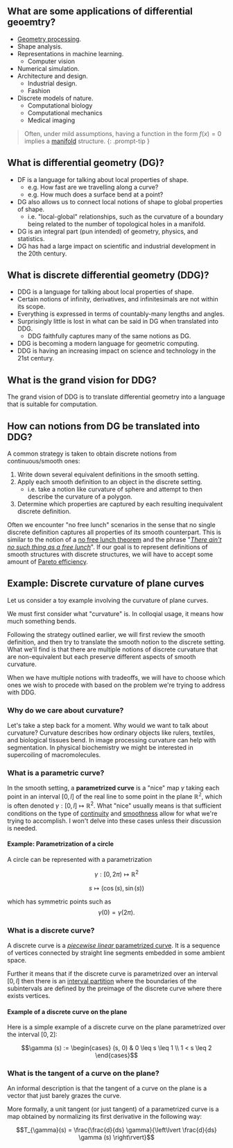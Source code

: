 

## What are some applications of differential geoemtry?

- [Geometry processing](https://en.wikipedia.org/wiki/Geometry_processing).
- Shape analysis.
- Representations in machine learning.
    - Computer vision
- Numerical simulation.
- Architecture and design.
    - Industrial design.
    - Fashion
- Discrete models of nature.
    - Computational biology
    - Computational mechanics
    - Medical imaging

> Often, under mild assumptions, having a function in the form $f(x) = 0$ implies a [manifold](https://en.wikipedia.org/wiki/Manifold) structure.
{: .prompt-tip }

## What is differential geometry (DG)?

- DF is a language for talking about local properties of shape.
    - e.g. How fast are we travelling along a curve?
    - e.g. How much does a surface bend at a point?
- DG also allows us to connect local notions of shape to global properties of shape.
    - i.e. "local-global" relationships, such as the curvature of a boundary being related to the number of topological holes in a manifold.
- DG is an integral part (pun intended) of geometry, physics, and statistics.
- DG has had a large impact on scientific and industrial development in the 20th century.

## What is discrete differential geometry (DDG)?

- DDG is a language for talking about local properties of shape.
- Certain notions of infinity, derivatives, and infinitesimals are not within its scope.
- Everything is expressed in terms of countably-many lengths and angles.
- Surprisingly little is lost in what can be said in DG when translated into DDG.
    - DDG faithfully captures many of the same notions as DG.
- DDG is becoming a modern language for geometric computing.
- DDG is having an increasing impact on science and technology in the 21st century.

## What is the grand vision for DDG?

The grand vision of DDG is to translate differential geometry into a language that is suitable for computation.

## How can notions from DG be translated into DDG?

A common strategy is taken to obtain discrete notions from continuous/smooth ones:
1. Write down several equivalent definitions in the smooth setting.
2. Apply each smooth definition to an object in the discrete setting.
    - i.e. take a notion like curvature of sphere and attempt to then describe the curvature of a polygon.
3. Determine which properties are captured by each resulting inequivalent discrete definition.

Often we encounter "no free lunch" scenarios in the sense that no single discrete definition captures all properties of its smooth counterpart. This is similar to the notion of a [no free lunch theorem](https://en.wikipedia.org/wiki/No_free_lunch_theorem) and the phrase "*[There ain't no such thing as a free lunch](https://en.wikipedia.org/wiki/No_such_thing_as_a_free_lunch)*". If our goal is to represent definitions of smooth structures with discrete structures, we will have to accept some amount of [Pareto efficiency](https://en.wikipedia.org/wiki/Pareto_efficiency).

## Example: Discrete curvature of plane curves

Let us consider a toy example involving the curvature of plane curves.

We must first consider what "curvature" is. In colloqial usage, it means how much something bends. 

Following the strategy outlined earlier, we will first review the smooth definition, and then try to translate the smooth notion to the discrete setting. What we'll find is that there are multiple notions of discrete curvature that are non-equivalent but each preserve different aspects of smooth curvature. 

When we have multiple notions with tradeoffs, we will have to choose which ones we wish to procede with based on the problem we're trying to address with DDG.

### Why do we care about curvature?
Let's take a step back for a moment. Why would we want to talk about curvature? Curvature describes how ordinary objects like rulers, textiles, and biological tissues bend. In image processing curvature can help with segmentation. In physical biochemistry we might be interested in supercoiling of macromolecules.

### What is a parametric curve?

In the smooth setting, a **parametrized curve** is a "nice" map $\gamma$ taking each point in an interval $[0,l]$ of the real line to some point in the plane $\mathbb{R^2}$, which is often denoted $\gamma : [0, l] \mapsto \mathbb{R}^2$. What "nice" usually means is that sufficient conditions on the type of [continuity](https://en.wikipedia.org/wiki/Continuous_function) and [smoothness](https://en.wikipedia.org/wiki/Smoothness) allow for what we're trying to accomplish. I won't delve into these cases unless their discussion is needed.

#### Example: Parametrization of a circle

A circle can be represented with a parametrization

$$\gamma : [0, 2 \pi ) \mapsto \mathbb{R}^2$$

$$s \mapsto (\cos (s), \sin (s) )$$

which has symmetric points such as $$\gamma (0) = \gamma (2 \pi) .$$

### What is a discrete curve?

A discrete curve is a [*piecewise linear* parametrized curve](https://en.wikipedia.org/wiki/Polygonal_chain). It is a sequence of vertices connected by straight line segments embedded in some ambient space.

Further it means that if the discrete curve is parametrized over an interval $[0, l]$ then there is an [interval partition](https://en.wikipedia.org/wiki/Partition_of_an_interval) where the boundaries of the subintervals are defined by the preimage of the discrete curve where there exists vertices.

#### Example of a discrete curve on the plane

Here is a simple example of a discrete curve on the plane parametrized over the interval $[0, 2]$:

$$\gamma (s) := \begin{cases} (s, 0) & 0 \leq s \leq 1 \\ 1 < s \leq 2 \end{cases}$$

### What is the tangent of a curve on the plane?

An informal description is that the tangent of a curve on the plane is a vector that just barely grazes the curve.

More formally, a unit tangent (or just tangent) of a parametrized curve is a map obtained by normalizing its first derivative in the following way:

$$T_{\gamma}(s) = \frac{\frac{d}{ds} \gamma}{\left\lvert \frac{d}{ds} \gamma (s) \right\rvert}$$
